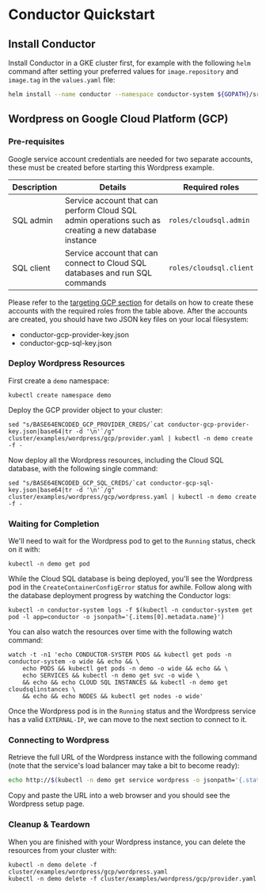 # Conductor Quickstart

## Install Conductor

Install Conductor in a GKE cluster first, for example with the following `helm` command after setting your preferred values for `image.repository` and `image.tag` in the `values.yaml` file:

```bash
helm install --name conductor --namespace conductor-system ${GOPATH}/src/github.com/upbound/conductor/cluster/charts/conductor
```

## Wordpress on Google Cloud Platform (GCP)

### Pre-requisites

Google service account credentials are needed for two separate accounts, these must be created before starting this Wordpress example.

| Description | Details | Required roles |
| ----- | --------- | ----------- |
| SQL admin | Service account that can perform Cloud SQL admin operations such as creating a new database instance | `roles/cloudsql.admin` |
| SQL client | Service account that can connect to Cloud SQL databases and run SQL commands | `roles/cloudsql.client` |

Please refer to the [targeting GCP section](./troubleshooting.md#targeting-google-cloud-platform-gcp) for details on how to create these accounts with the required roles from the table above.
After the accounts are created, you should have two JSON key files on your local filesystem:

* conductor-gcp-provider-key.json
* conductor-gcp-sql-key.json

### Deploy Wordpress Resources

First create a `demo` namespace:

```console
kubectl create namespace demo
```

Deploy the GCP provider object to your cluster:

```console
sed "s/BASE64ENCODED_GCP_PROVIDER_CREDS/`cat conductor-gcp-provider-key.json|base64|tr -d '\n'`/g" cluster/examples/wordpress/gcp/provider.yaml | kubectl -n demo create -f -
```

Now deploy all the Wordpress resources, including the Cloud SQL database, with the following single command:

```console
sed "s/BASE64ENCODED_GCP_SQL_CREDS/`cat conductor-gcp-sql-key.json|base64|tr -d '\n'`/g" cluster/examples/wordpress/gcp/wordpress.yaml | kubectl -n demo create -f -
```

### Waiting for Completion

We'll need to wait for the Wordpress pod to get to the `Running` status, check on it with:

```console
kubectl -n demo get pod
```

While the Cloud SQL database is being deployed, you'll see the Wordpress pod in the `CreateContainerConfigError` status for awhile.
Follow along with the database deployment progress by watching the Conductor logs:

```console
kubectl -n conductor-system logs -f $(kubectl -n conductor-system get pod -l app=conductor -o jsonpath='{.items[0].metadata.name}')
```

You can also watch the resources over time with the following watch command:
```console
watch -t -n1 'echo CONDUCTOR-SYSTEM PODS && kubectl get pods -n conductor-system -o wide && echo && \
    echo PODS && kubectl get pods -n demo -o wide && echo && \
    echo SERVICES && kubectl -n demo get svc -o wide \
    && echo && echo CLOUD SQL INSTANCES && kubectl -n demo get cloudsqlinstances \
    && echo && echo NODES && kubectl get nodes -o wide'
```

Once the Wordpress pod is in the `Running` status and the Wordpress service has a valid `EXTERNAL-IP`, we can move to the next section to connect to it.

### Connecting to Wordpress

Retrieve the full URL of the Wordpress instance with the following command (note that the service's load balancer may take a bit to become ready):

```bash
echo http://$(kubectl -n demo get service wordpress -o jsonpath='{.status.loadBalancer.ingress[0].ip}')
```

Copy and paste the URL into a web browser and you should see the Wordpress setup page.

### Cleanup & Teardown

When you are finished with your Wordpress instance, you can delete the resources from your cluster with:

```console
kubectl -n demo delete -f cluster/examples/wordpress/gcp/wordpress.yaml
kubectl -n demo delete -f cluster/examples/wordpress/gcp/provider.yaml
```